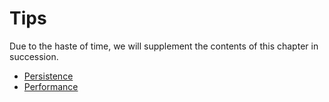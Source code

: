 # Tips

Due to the haste of time, we will supplement the contents of this chapter in succession.

* [Persistence](/docs/tips/Persistence.md)
* [Performance](/docs/tips/Performance.md)